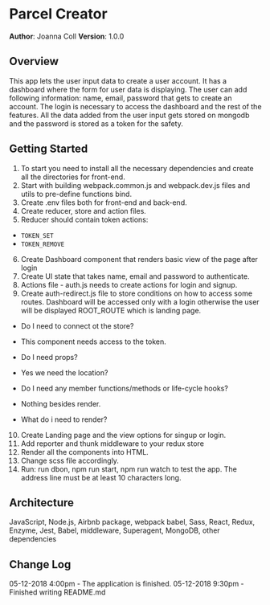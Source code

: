 # Parcel Creator
**Author**: Joanna Coll
**Version**: 1.0.0 

## Overview

This app lets the user input data to create a user account. It has a dashboard where the form for user data is displaying. The user can add following information: name, email, password that gets to create an account. The login is necessary to access the dashboard and the rest of the features. All the data added from the user input gets stored on mongodb and the password is stored as a token for the safety.

## Getting Started

1. To start you need to install all the necessary dependencies and create all the directories for front-end.
2. Start with building webpack.common.js and webpack.dev.js files and utils to pre-define functions bind.
3. Create .env files both for front-end and back-end.
4. Create reducer, store and action files. 
5. Reducer should contain token actions:
  * `TOKEN_SET`
  * `TOKEN_REMOVE`
6. Create Dashboard component that renders basic view of the page after login
7. Create UI state that takes name, email and password to authenticate.
8. Actions file - auth.js needs to create actions for login and signup.
9. Create auth-redirect.js file to store conditions on how to access some routes. Dashboard will be accessed only with a login otherwise the user will be displayed ROOT_ROUTE which is landing page.
  * Do I need to connect ot the store?
  - This component needs access to the token.
  * Do I need props?
  - Yes we need the location?
  * Do I need any member functions/methods or life-cycle hooks?
  - Nothing besides render.
  * What do i need to render?  

10. Create Landing page and the view options for singup or login.
11. Add reporter and thunk middleware to your redux store
12. Render all the components into HTML.
13. Change scss file accordingly.
14. Run: run dbon, npm run start, npm run watch to test the app. The address line must be at least 10 characters long.


## Architecture
JavaScript, Node.js, Airbnb package, webpack babel, Sass, React, Redux, Enzyme, Jest, Babel, middleware, Superagent, MongoDB, other dependencies

## Change Log

05-12-2018 4:00pm - The application is finished.
05-12-2018 9:30pm - Finished writing README.md




